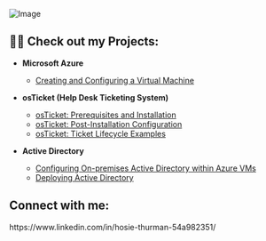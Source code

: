 
![Image](https://github.com/user-attachments/assets/c5dade8e-ea18-48c6-bfb5-1bc8e2e17b7f)

<h2>👨‍💻 Check out my Projects:</h2>


- <b>Microsoft Azure</b>
  - [Creating and Configuring a Virtual Machine](https://github.com/Hosie-Thurman/AzureVM)
    
- <b>osTicket (Help Desk Ticketing System)</b>
  - [osTicket: Prerequisites and Installation](https://github.com/Hosie-Thurman/osTicket-Prerequisites-and-Installation)
  - [osTicket: Post-Installation Configuration](https://github.com/Hosie-Thurman/osTicket-Configuration)
  - [osTicket: Ticket Lifecycle Examples](https://github.com/Hosie-Thurman/osTicket-Creating-and-Working-Tickets)

- <b>Active Directory</b>
  - [Configuring On-premises Active Directory within Azure VMs](https://github.com/Hosie-Thurman/Active-Directory-1)
  - [Deploying Active Directory](https://github.com/Hosie-Thurman/Active-directory-2)

<h2> Connect with me:</h2> https://www.linkedin.com/in/hosie-thurman-54a982351/

